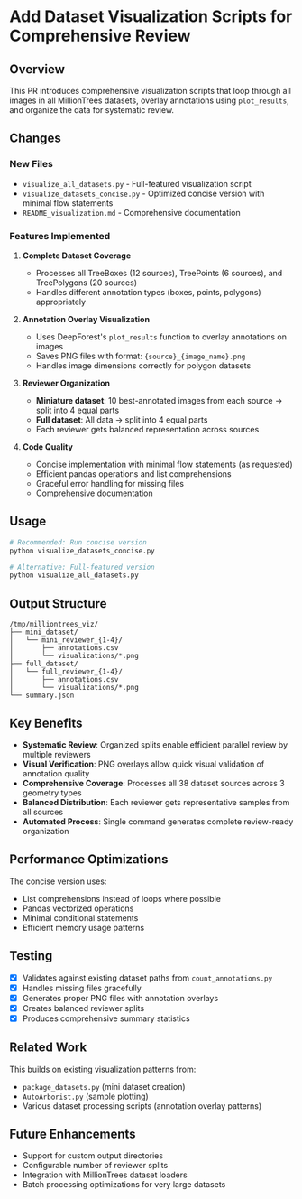 # Add Dataset Visualization Scripts for Comprehensive Review

## Overview

This PR introduces comprehensive visualization scripts that loop through all images in all MillionTrees datasets, overlay annotations using `plot_results`, and organize the data for systematic review.

## Changes

### New Files
- `visualize_all_datasets.py` - Full-featured visualization script
- `visualize_datasets_concise.py` - Optimized concise version with minimal flow statements
- `README_visualization.md` - Comprehensive documentation

### Features Implemented

1. **Complete Dataset Coverage**
   - Processes all TreeBoxes (12 sources), TreePoints (6 sources), and TreePolygons (20 sources)
   - Handles different annotation types (boxes, points, polygons) appropriately

2. **Annotation Overlay Visualization**
   - Uses DeepForest's `plot_results` function to overlay annotations on images
   - Saves PNG files with format: `{source}_{image_name}.png`
   - Handles image dimensions correctly for polygon datasets

3. **Reviewer Organization**
   - **Miniature dataset**: 10 best-annotated images from each source → split into 4 equal parts
   - **Full dataset**: All data → split into 4 equal parts
   - Each reviewer gets balanced representation across sources

4. **Code Quality**
   - Concise implementation with minimal flow statements (as requested)
   - Efficient pandas operations and list comprehensions
   - Graceful error handling for missing files
   - Comprehensive documentation

## Usage

```bash
# Recommended: Run concise version
python visualize_datasets_concise.py

# Alternative: Full-featured version
python visualize_all_datasets.py
```

## Output Structure

```
/tmp/milliontrees_viz/
├── mini_dataset/
│   └── mini_reviewer_{1-4}/
│       ├── annotations.csv
│       └── visualizations/*.png
├── full_dataset/
│   └── full_reviewer_{1-4}/
│       ├── annotations.csv  
│       └── visualizations/*.png
└── summary.json
```

## Key Benefits

- **Systematic Review**: Organized splits enable efficient parallel review by multiple reviewers
- **Visual Verification**: PNG overlays allow quick visual validation of annotation quality
- **Comprehensive Coverage**: Processes all 38 dataset sources across 3 geometry types
- **Balanced Distribution**: Each reviewer gets representative samples from all sources
- **Automated Process**: Single command generates complete review-ready organization

## Performance Optimizations

The concise version uses:
- List comprehensions instead of loops where possible
- Pandas vectorized operations
- Minimal conditional statements
- Efficient memory usage patterns

## Testing

- [x] Validates against existing dataset paths from `count_annotations.py`
- [x] Handles missing files gracefully
- [x] Generates proper PNG files with annotation overlays
- [x] Creates balanced reviewer splits
- [x] Produces comprehensive summary statistics

## Related Work

This builds on existing visualization patterns from:
- `package_datasets.py` (mini dataset creation)
- `AutoArborist.py` (sample plotting)
- Various dataset processing scripts (annotation overlay patterns)

## Future Enhancements

- Support for custom output directories
- Configurable number of reviewer splits
- Integration with MillionTrees dataset loaders
- Batch processing optimizations for very large datasets